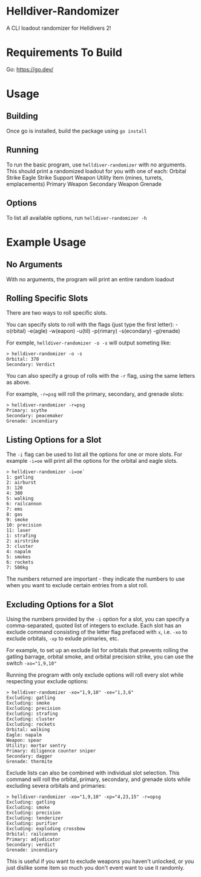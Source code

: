 # Helldiver-Randomizer

A CLI loadout randomizer for Helldivers 2!

# Requirements To Build
Go: https://go.dev/

# Usage
## Building
Once go is installed, build the package using `go install`

## Running 
To run the basic program, use `helldiver-randomizer` with no arguments. This should print a randomized loadout for you with one of each:
Orbital Strike
Eagle Strike 
Support Weapon
Utility Item (mines, turrets, emplacements)
Primary Weapon
Secondary Weapon
Grenade 

## Options
To list all available options, run `helldiver-randomizer -h` 

# Example Usage
## No Arguments
With no arguments, the program will print an entire random loadout

## Rolling Specific Slots 
There are two ways to roll specific slots.

You can specify slots to roll with the flags (just type the first letter):
-o(rbital)
-e(agle)
-w(eapon)
-u(til)
-p(rimary)
-s(econdary)
-g(renade)

For exmple, `helldiver-randomizer -o -s` will output someting like:
```
> helldiver-randomizer -o -s
Orbital: 370
Secondary: Verdict
```

You can also specify a group of rolls with the `-r` flag, using the same letters as above.

For example, `-r=psg` will roll the primary, secondary, and grenade slots:
```
> helldiver-randomizer -r=psg
Primary: scythe
Secondary: peacemaker
Grenade: incendiary
```

## Listing Options for a Slot
The `-i` flag can be used to list all the options for one or more slots. 
For example `-i=oe` will print all the options for the orbital and eagle slots.

```
> helldiver-randomizer -i=oe`
1: gatling
2: airburst
3: 120
4: 380
5: walking
6: railcannon
7: ems
8: gas
9: smoke
10: precision
11: laser
1: strafing
2: airstrike
3: cluster
4: napalm
5: smokes
6: rockets
7: 500kg
```

The numbers returned are important - they indicate the numbers to use when you want to exclude certain entries from a slot roll.

## Excluding Options for a Slot
Using the numbers provided by the `-i` option for a slot, you can specify a comma-separated, quoted list of integers to exclude. Each slot has an exclude command consisting of the letter flag prefaced with `x`, i.e. `-xo` to exclude orbitals, `-xp` to exlude primaries, etc.

For example, to set up an exclude list for orbitals that prevents rolling the gatling barrage, orbital smoke, and orbital precision strike, you can use the switch
 `-xo="1,9,10"`

Running the program with only exclude options will roll every slot while respecting your exclude options:
```
> helldiver-randomizer -xo="1,9,10" -xe="1,3,6"
Excluding: gatling
Excluding: smoke
Excluding: precision
Excluding: strafing
Excluding: cluster
Excluding: rockets
Orbital: walking
Eagle: napalm
Weapon: spear
Utility: mortar sentry
Primary: diligence counter sniper
Secondary: dagger
Grenade: thermite
```
Exclude lists can also be combined with individual slot selection. This command will roll the orbital, primary, secondary, and grenade slots while excluding severa orbitals and primaries: 

```
> helldiver-randomizer -xo="1,9,10" -xp="4,23,15" -r=opsg
Excluding: gatling
Excluding: smoke
Excluding: precision
Excluding: tenderizer
Excluding: purifier
Excluding: exploding crossbow
Orbital: railcannon
Primary: adjudicator
Secondary: verdict
Grenade: incendiary
```

This is useful if you want to exclude weapons you haven't unlocked, or you just dislike some item so much you don't event want to use it randomly. 
